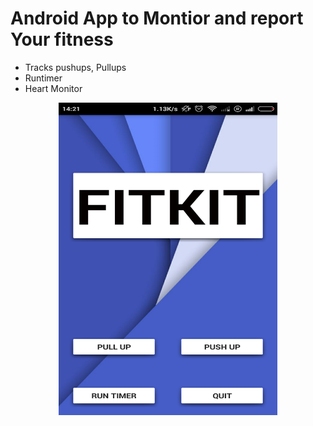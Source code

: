 # Android App to Montior and report Your fitness
* Tracks pushups, Pullups
* Runtimer
* Heart Monitor

<p align="center">
  
  <img src="https://github.com/thefr33radical/projects/blob/master/others/FITKIT/images/Screenshot_2015-11-13-14-21-05.png" width="350" height ="500" alt="FITKIT HOME SCREEN">
</p>
